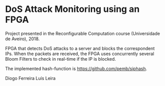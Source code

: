 # DoS Attack Monitoring using an FPGA

Project presented in the Reconfigurable Computation course (Universidade de Aveiro), 2018.

FPGA that detects DoS attacks to a server and blocks the correspondent IPs.
When the packets are received, the FPGA uses concurrently several Bloom Filters to check in real-time if the IP is blocked.

The implemented hash-function is https://github.com/pemb/siphash.

Diogo Ferreira
Luís Leira
